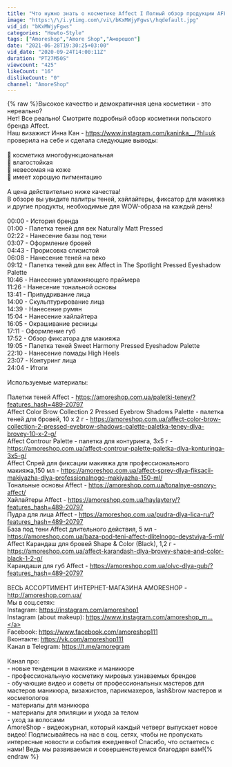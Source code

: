 ```yaml
---
title: "Что нужно знать о косметике Affect I Полный обзор продукции AFFECT I Плюсы и минусы I Инна Кан"
image: "https:\/\/i.ytimg.com\/vi\/bKxMWjyFgws\/hqdefault.jpg"
vid_id: "bKxMWjyFgws"
categories: "Howto-Style"
tags: ["Amoreshop","Amore Shop","Аморешоп"]
date: "2021-06-28T19:30:25+03:00"
vid_date: "2020-09-24T14:00:11Z"
duration: "PT27M50S"
viewcount: "425"
likeCount: "16"
dislikeCount: "0"
channel: "AmoreShop"
---
```

{% raw %}Высокое качество и демократичная цена косметики - это нереально?<br />Нет! Все реально! Смотрите подробный обзор косметики польского бренда Affect.<br />Наш визажист Инна Кан - <a rel="nofollow" target="blank" href="https://www.instagram.com/kaninka__/?hl=uk">https://www.instagram.com/kaninka__/?hl=uk</a>  проверила на себе и сделала следующие выводы:<br /><br />🔺 косметика многофункциональная<br />🔺 влагостойкая<br />🔺 невесомая на коже<br />🔺 имеет хорошую пигментацию<br /><br />А цена действительно ниже качества!<br />В обзоре вы увидите палитры теней, хайлайтеры, фиксатор для макияжа и другие продукты, необходимые для WOW-образа на каждый день!<br /><br />00:00 - История бренда<br />01:00 - Палетка теней для век Naturally Matt Pressed<br />02:22 - Нанесение базы под тени <br />03:07 - Оформление бровей <br />04:43 - Прорисовка слизистой<br />06:08 - Нанесение теней на веко<br />09:12 -  Палетка теней для век Affect in The Spotlight Pressed Eyeshadow Palette<br />10:46 - Нанесение увлажняющего праймера<br />11:26 - Нанесение тональной основы <br />13:41 - Припудривание лица<br />14:00 - Скульптурирование лица <br />14:39 - Нанесение румян<br />15:04 - Нанесение хайлайтера<br />16:05 - Окрашивание ресницы<br />17:11 - Оформление губ <br />17:52 - Обзор фиксатора для макияжа <br />19:05 - Палетка теней Sweet Harmony Pressed Eyeshadow Palette<br />22:10 - Нанесение помады High Heels<br />23:07 - Контуринг лица<br />24:04 - Итоги<br /><br />Используемые материалы:<br /><br />Палетки теней Affect - <a rel="nofollow" target="blank" href="https://amoreshop.com.ua/paletki-teney/?features_hash=489-20797">https://amoreshop.com.ua/paletki-teney/?features_hash=489-20797</a><br />Affect Color Brow Collection 2 Pressed Eyebrow Shadows Palette - палетка теней для бровей, 10 x 2 г - <a rel="nofollow" target="blank" href="https://amoreshop.com.ua/affect-color-brow-collection-2-pressed-eyebrow-shadows-palette-paletka-teney-dlya-brovey-10-x-2-g/">https://amoreshop.com.ua/affect-color-brow-collection-2-pressed-eyebrow-shadows-palette-paletka-teney-dlya-brovey-10-x-2-g/</a><br />Affect Controur Palette - палетка для контуринга, 3x5 г - <a rel="nofollow" target="blank" href="https://amoreshop.com.ua/affect-controur-palette-paletka-dlya-konturinga-3x5-g/">https://amoreshop.com.ua/affect-controur-palette-paletka-dlya-konturinga-3x5-g/</a><br />Affect Спрей для фиксации макияжа для профессионального макияжа,150 мл - <a rel="nofollow" target="blank" href="https://amoreshop.com.ua/affect-sprey-dlya-fiksacii-makiyazha-dlya-professionalnogo-makiyazha-150-ml/">https://amoreshop.com.ua/affect-sprey-dlya-fiksacii-makiyazha-dlya-professionalnogo-makiyazha-150-ml/</a><br />Тональные основы Affect - <a rel="nofollow" target="blank" href="https://amoreshop.com.ua/tonalnye-osnovy-affect/">https://amoreshop.com.ua/tonalnye-osnovy-affect/</a><br />Хайлайтеры Affect - <a rel="nofollow" target="blank" href="https://amoreshop.com.ua/haylaytery/?features_hash=489-20797">https://amoreshop.com.ua/haylaytery/?features_hash=489-20797</a><br />Пудра для лица Affect - <a rel="nofollow" target="blank" href="https://amoreshop.com.ua/pudra-dlya-lica-ru/?features_hash=489-20797">https://amoreshop.com.ua/pudra-dlya-lica-ru/?features_hash=489-20797</a><br />База под тени Affect длительного действия, 5 мл - <a rel="nofollow" target="blank" href="https://amoreshop.com.ua/baza-pod-teni-affect-dlitelnogo-deystviya-5-ml/">https://amoreshop.com.ua/baza-pod-teni-affect-dlitelnogo-deystviya-5-ml/</a><br />Affect Карандаш для бровей Shape &amp; Color (Black), 1,2 г - <a rel="nofollow" target="blank" href="https://amoreshop.com.ua/affect-karandash-dlya-brovey-shape-and-color-black-1-2-g/">https://amoreshop.com.ua/affect-karandash-dlya-brovey-shape-and-color-black-1-2-g/</a><br />Карандаши для губ Affect - <a rel="nofollow" target="blank" href="https://amoreshop.com.ua/olvc-dlya-gub/?features_hash=489-20797">https://amoreshop.com.ua/olvc-dlya-gub/?features_hash=489-20797</a><br /><br />ВЕСЬ АССОРТИМЕНТ ИНТЕРНЕТ-МАГАЗИНА AMORESHOP - <a rel="nofollow" target="blank" href="http://amoreshop.com.ua/">http://amoreshop.com.ua/</a> <br />Мы в соц.сетях:<br />Instagram: <a rel="nofollow" target="blank" href="https://instagram.com/amoreshop1">https://instagram.com/amoreshop1</a> <br />Instagram (about makeup): <a rel="nofollow" target="blank" href="https://www.instagram.com/amoreshop_m...">https://www.instagram.com/amoreshop_m...</a> <br />Facebook: <a rel="nofollow" target="blank" href="https://www.facebook.com/amoreshop111">https://www.facebook.com/amoreshop111</a> <br />Вконтакте: <a rel="nofollow" target="blank" href="https://vk.com/amoreshop111">https://vk.com/amoreshop111</a> <br />Канал в Telegram: <a rel="nofollow" target="blank" href="https://t.me/amoregram">https://t.me/amoregram</a> <br /><br />Канал про:<br />- новые тенденции в макияже и маникюре<br />- профессиональную косметику мировых узнаваемых брендов<br />- обучающие видео и советы от профессиональных мастеров для мастеров маникюра, визажистов, парикмахеров, lash&amp;brow мастеров и косметологов<br />- материалы для маникюра<br />- материалы для эпиляции и ухода за телом<br />- уход за волосами<br />AmoreShop - видеожурнал, который каждый четверг выпускает новое видео! Подписывайтесь на нас в соц. сетях, чтобы не пропускать интересные новости и события ежедневно! Спасибо, что остаетесь с нами! Ведь мы развиваемся и совершенствуемся благодаря вам!{% endraw %}
